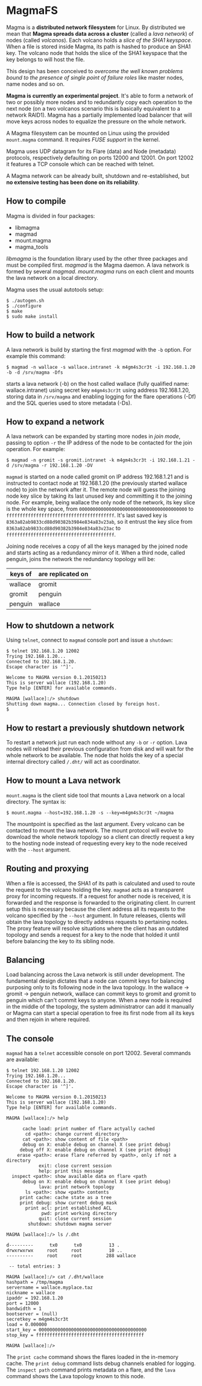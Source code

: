 # MagmaFS

Magma is a **distributed network filesystem** for Linux. By distributed we mean that 
**Magma spreads data across a cluster** (called a *lava network*) of nodes (called *volcanos*). 
Each volcano holds a *slice of the SHA1 keyspace*. When a file is stored inside Magma, its 
path is hashed to produce an SHA1 key. The volcano node that holds the slice of the SHA1 
keyspace that the key belongs to will host the file.

This design has been conceived to *overcome the well known problems bound to the presence of
single point of failure roles* like master nodes, name nodes and so on.

**Magma is currently an experimental project**. It's able to form a network of two or possibly
more nodes and to redundantly copy each operation to the next node (on a two volcanos scenario
this is basically equivalent to a network RAID1). Magma has a partially implemented load
balancer that will move keys across nodes to equalize the pressure on the whole network.

A Magma filesystem can be mounted on Linux using the provided `mount.magma` command. It requires
*FUSE support* in the kernel.

Magma uses UDP datagram for its Flare (data) and Node (metadata) protocols, respectively defaulting
on ports 12000 and 12001. On port 12002 it features a TCP console which can be reached with telnet.

A Magma network can be already built, shutdown and re-established, but **no extensive testing has
been done on its reliability**.

## How to compile

Magma is divided in four packages:

 * libmagma
 * magmad
 * mount.magma
 * magma_tools
 
*libmagma* is the foundation library used by the other three packages and must be compiled first.
*magmad* is the Magma daemon. A lava network is formed by several *magmad*. *mount.magma* runs on each client and mounts the lava network on a local directory. 

Magma uses the usual autotools setup:

    $ ./autogen.sh
    $ ./configure
    $ make
    $ sudo make install

## How to build a network

A lava network is build by starting the first *magmad* with the `-b` option. For example this command:

    $ magmad -n wallace -s wallace.intranet -k m4gm4s3cr3t -i 192.168.1.20 -b -d /srv/magma -Dfs

starts a lava network (-b) on the host called wallace (fully qualified name: wallace.intranet) using secret key `m4gm4s3cr3t` using address 192.168.1.20, storing data in `/srv/magma` and enabling logging for the flare operations (-Df) and the SQL queries used to store metadata (-Ds).

## How to expand a network

A lava network can be expanded by starting more nodes in *join mode*, passing to option `-r` the IP address of the node to be contacted for the join operation. For example:

    $ magmad -n gromit -s gromit.intranet -k m4gm4s3cr3t -i 192.168.1.21 -d /srv/magma -r 192.168.1.20 -DV

`magmad` is started on a node called gromit on IP address 192.168.1.21 and is instructed to contact node at 192.168.1.20 (the previously started wallace node) to join the network after it. The remote node will guess the joining node key slice by taking its last unused key and committing it to the joining node. For example, being wallace the only node of the network, its key slice is the whole key space, from `0000000000000000000000000000000000000000` to `ffffffffffffffffffffffffffffffffffffffff`. It's last saved key is `8363a82ab9833cd88d90382b3984e834a83v23ab`, so it entrust the key slice from `8363a82ab9833cd88d90382b3984e834a83v23ac` to `ffffffffffffffffffffffffffffffffffffffff`.

Joining node receives a copy of all the keys managed by the joined node and starts acting as a redundancy mirror of it. When a third node, called penguin, joins the network the redundancy topology will be:

| keys of  | are replicated on |
| -------- | ------------------|
| wallace  | gromit            |
| gromit   | penguin           |
| penguin  | wallace           |

## How to shutdown a network

Using `telnet`, connect to `magmad` console port and issue a `shutdown`:

    $ telnet 192.168.1.20 12002
    Trying 192.168.1.20...
    Connected to 192.168.1.20.
    Escape character is '^]'.

    Welcome to MAGMA version 0.1.20150213
    This is server wallace (192.168.1.20)
    Type help [ENTER] for available commands.

    MAGMA [wallace]:/> shutdown
    Shutting down magma... Connection closed by foreign host.
    $

## How to restart a previously shutdown network

To restart a network just run each node without any `-b` or `-r` option. Lava nodes will reload their previous configuration from disk and will wait for the whole network to be available. The node that holds the key of a special internal directory called `/.dht/` will act as coordinator.

## How to mount a Lava network

`mount.magma` is the client side tool that mounts a Lava network on a local directory. The syntax is:

    $ mount.magma --host=192.168.1.20 -s --key=m4gm4s3cr3t ~/magma

The mountpoint is specified as the last argument. Every volcano can be contacted to mount the lava network. The mount protocol will evolve to download the whole network topology so a client can directly request a key to the hosting node instead of requesting every key to the node received with the `--host` argument.

## Routing and proxying

When a file is accessed, the SHA1 of its path is calculated and used to route the request to the volcano holding the key. `magmad` acts as a transparent proxy for incoming requests. If a request for another node is received, it is forwarded and the response is forwarded to the originating client. In current setup this is necessary because the client address all its requests to the volcano specified by the `--host` argument. In future releases, clients will obtain the lava topology to directly address requests to pertaining nodes. The proxy feature will resolve situations where the client has an outdated topology and sends a request for a key to the node that holded it until before balancing the key to its sibling node.

## Balancing

Load balancing across the Lava network is still under development. The fundamental design dictates that a node can commit keys for balancing purposing only to its following node in the lava topology. In the wallace -> gromit -> penguin network, wallace can commit keys to gromit and gromit to penguin which can't commit keys to anyone. When a new node is required in the middle of the topology, the system administratror can add it manually or Magma can start a special operation to free its first node from all its keys and then rejoin in where required.

## The console

`magmad` has a `telnet` accessible console on port 12002. Several commands are available:

    $ telnet 192.168.1.20 12002
    Trying 192.168.1.20...
    Connected to 192.168.1.20.
    Escape character is '^]'.

    Welcome to MAGMA version 0.1.20150213
    This is server wallace (192.168.1.20)
    Type help [ENTER] for available commands.

    MAGMA [wallace]:/> help

          cache load: print number of flare actyally cached
           cd <path>: change current directory
          cat <path>: show content of file <path>
          debug on X: enable debug on channel X (see print debug)
         debug off X: enable debug on channel X (see print debug)
        erase <path>: erase flare referred by <path>, only if not a directory
                exit: close current session
                help: print this message
      inspect <path>: show available data on flare <path
          debug on X: enable debug on channel X (see print debug)
                lava: print network topology
           ls <path>: show <path> contents
         print cache: cache state as a tree
         print debug: show current debug mask
           print acl: print established ACL
                 pwd: print working directory
                quit: close current session
            shutdown: shutdown magma server

    MAGMA [wallace]:/> ls /.dht
    
    d---------      tx0      tx0          13 .
    drwxrwxrwx     root     root          10 ..
    ----------     root     root         288 wallace
 
     -- total entries: 3
 
    MAGMA [wallace]:/> cat /.dht/wallace
    hashpath = /tmp/magma
    servername = wallace.myplace.taz
    nickname = wallace
    ipaddr = 192.168.1.20
    port = 12000
    bandwidth = 1
    bootserver = (null)
    secretkey = m4gm4s3cr3t
    load = 0.000000
    start_key = 0000000000000000000000000000000000000000
    stop_key = ffffffffffffffffffffffffffffffffffffffff
 
    MAGMA [wallace]:/>

The `print cache` command shows the flares loaded in the in-memory cache. The `print debug` command lists debug channels enabled for logging. The `inspect path` command prints metadata on a flare, and the `lava` command shows the Lava topology known to this node.

